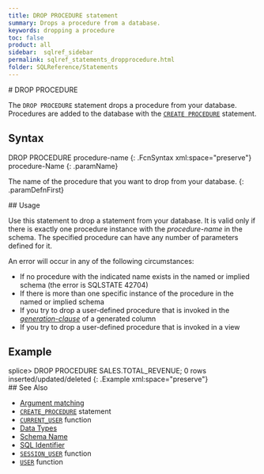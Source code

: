 ```yaml
---
title: DROP PROCEDURE statement
summary: Drops a procedure from a database.
keywords: dropping a procedure
toc: false
product: all
sidebar:  sqlref_sidebar
permalink: sqlref_statements_dropprocedure.html
folder: SQLReference/Statements
---
```

<section>
<div class="TopicContent" data-swiftype-index="true" markdown="1">
# DROP PROCEDURE

The `DROP PROCEDURE` statement drops a procedure from your database.
Procedures are added to the database with the
[`CREATE PROCEDURE`](sqlref_statements_createprocedure.html) statement.

## Syntax

<div class="fcnWrapperWide" markdown="1">
    DROP PROCEDURE procedure-name
{: .FcnSyntax xml:space="preserve"}

</div>
<div class="paramList" markdown="1">
procedure-Name
{: .paramName}

The name of the procedure that you want to drop from your database.
{: .paramDefnFirst}

</div>
## Usage

Use this statement to drop a statement from your database. It is valid
only if there is exactly one procedure instance with the
*procedure-name* in the schema. The specified procedure can have any
number of parameters defined for it.

An error will occur in any of the following circumstances:

* If no procedure with the indicated name exists in the named or implied
  schema (the error is SQLSTATE 42704)
* If there is more than one specific instance of the procedure in the
  named or implied schema
* If you try to drop a user-defined procedure that is invoked in the
  *[generation-clause](sqlref_statements_generationclause.html)* of a
  generated column
* If you try to drop a user-defined procedure that is invoked in a view

## Example

<div class="preWrapper" markdown="1">
    splice> DROP PROCEDURE SALES.TOTAL_REVENUE;
    0 rows inserted/updated/deleted
{: .Example xml:space="preserve"}

</div>
## See Also

* [Argument matching](sqlref_sqlargmatching.html)
* [`CREATE_PROCEDURE`](sqlref_statements_createprocedure.html) statement
* [`CURRENT_USER`](sqlref_builtinfcns_currentuser.html) function
* [Data Types](sqlref_datatypes_numerictypes.html)
* [Schema Name](sqlref_identifiers_types.html#SchemaName)
* [SQL Identifier](sqlref_identifiers_intro.html)
* [`SESSION_USER`](sqlref_builtinfcns_sessionuser.html) function
* [`USER`](sqlref_builtinfcns_user.html) function

</div>
</section>

